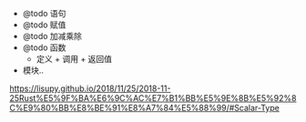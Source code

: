 - @todo 语句
- @todo 赋值
- @todo 加减乘除
- @todo 函数
  - 定义 + 调用 + 返回值
- 模块..

https://lisupy.github.io/2018/11/25/2018-11-25Rust%E5%9F%BA%E6%9C%AC%E7%B1%BB%E5%9E%8B%E5%92%8C%E9%80%BB%E8%BE%91%E8%A7%84%E5%88%99/#Scalar-Type
